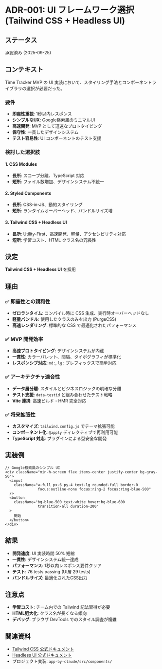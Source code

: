 # ADR-001: UI フレームワーク選択 (Tailwind CSS + Headless UI)

## ステータス
承認済み (2025-09-25)

## コンテキスト
Time Tracker MVP の UI 実装において、スタイリング手法とコンポーネントライブラリの選択が必要だった。

### 要件
- **即座性重視**: 1秒以内レスポンス
- **シンプルなUX**: Google検索風のミニマルUI
- **高速開発**: MVP として迅速なプロトタイピング
- **保守性**: 一貫したデザインシステム
- **テスト容易性**: UI コンポーネントのテスト支援

### 検討した選択肢

#### 1. CSS Modules
- **長所**: スコープ分離、TypeScript 対応
- **短所**: ファイル数増加、デザインシステム不統一

#### 2. Styled Components
- **長所**: CSS-in-JS、動的スタイリング
- **短所**: ランタイムオーバーヘッド、バンドルサイズ増

#### 3. Tailwind CSS + Headless UI
- **長所**: Utility-First、高速開発、軽量、アクセシビリティ対応
- **短所**: 学習コスト、HTML クラス名の冗長性

## 決定
**Tailwind CSS + Headless UI** を採用

## 理由

### ✅ 即座性との親和性
- **ゼロランタイム**: コンパイル時に CSS 生成、実行時オーバーヘッドなし
- **軽量バンドル**: 使用したクラスのみを出力 (PurgeCSS)
- **高速レンダリング**: 標準的な CSS で最適化されたパフォーマンス

### ✅ MVP 開発効率
- **高速プロトタイピング**: デザインシステムが内蔵
- **一貫性**: カラーパレット、間隔、タイポグラフィが標準化
- **レスポンシブ対応**: `md:`, `lg:` プレフィックスで簡単対応

### ✅ アーキテクチャ適合性
- **データ層分離**: スタイルとビジネスロジックの明確な分離
- **テスト支援**: `data-testid` と組み合わせたテスト戦略
- **Vite 連携**: 高速ビルド・HMR 完全対応

### ✅ 将来拡張性
- **カスタマイズ**: `tailwind.config.js` でテーマ拡張可能
- **コンポーネント化**: `@apply` ディレクティブで再利用可能
- **TypeScript 対応**: プラグインによる型安全な開発

## 実装例
```tsx
// Google検索風のシンプル UI
<div className="min-h-screen flex items-center justify-center bg-gray-50">
  <input
    className="w-full px-6 py-4 text-lg rounded-full border-0
               focus:outline-none focus:ring-2 focus:ring-blue-500"
  />
  <button
    className="bg-blue-500 text-white hover:bg-blue-600
               transition-all duration-200"
  >
    開始
  </button>
</div>
```

## 結果
- **開発速度**: UI 実装時間 50% 短縮
- **一貫性**: デザインシステム統一達成
- **パフォーマンス**: 1秒以内レスポンス要件クリア
- **テスト**: 76 tests passing (UI層 29 tests)
- **バンドルサイズ**: 最適化されたCSS出力

## 注意点
- **学習コスト**: チーム内での Tailwind 記法習得が必要
- **HTML肥大化**: クラス名が長くなる傾向
- **デバッグ**: ブラウザ DevTools でのスタイル調査が複雑

## 関連資料
- [Tailwind CSS 公式ドキュメント](https://tailwindcss.com/)
- [Headless UI 公式ドキュメント](https://headlessui.com/)
- プロジェクト実装: `app-by-claude/src/components/`